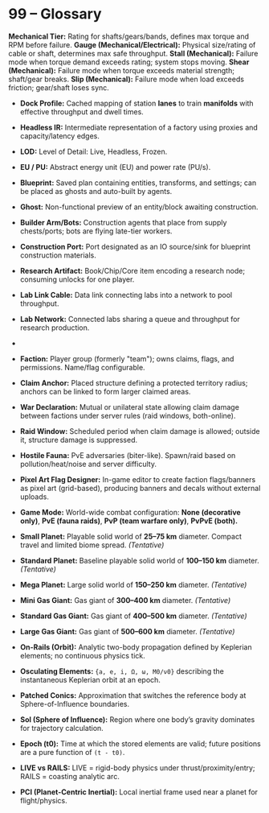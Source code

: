 # 99 – Glossary
 
 **Mechanical Tier:** Rating for shafts/gears/bands, defines max torque and RPM before failure.
 **Gauge (Mechanical/Electrical):** Physical size/rating of cable or shaft, determines max safe throughput.
 **Stall (Mechanical):** Failure mode when torque demand exceeds rating; system stops moving.
 **Shear (Mechanical):** Failure mode when torque exceeds material strength; shaft/gear breaks.
 **Slip (Mechanical):** Failure mode when load exceeds friction; gear/shaft loses sync.
- **Dock Profile:** Cached mapping of station **lanes** to train **manifolds** with effective throughput and dwell times.  
- **Headless IR:** Intermediate representation of a factory using proxies and capacity/latency edges.  
- **LOD:** Level of Detail: Live, Headless, Frozen.  
- **EU / PU:** Abstract energy unit (EU) and power rate (PU/s).
- **Blueprint:** Saved plan containing entities, transforms, and settings; can be placed as ghosts and auto-built by agents.
- **Ghost:** Non-functional preview of an entity/block awaiting construction.
- **Builder Arm/Bots:** Construction agents that place from supply chests/ports; bots are flying late-tier workers.
- **Construction Port:** Port designated as an IO source/sink for blueprint construction materials.
- **Research Artifact:** Book/Chip/Core item encoding a research node; consuming unlocks for one player.
- **Lab Link Cable:** Data link connecting labs into a network to pool throughput.
- **Lab Network:** Connected labs sharing a queue and throughput for research production.
- 
- **Faction:** Player group (formerly "team"); owns claims, flags, and permissions. Name/flag configurable.
- **Claim Anchor:** Placed structure defining a protected territory radius; anchors can be linked to form larger claimed areas.
- **War Declaration:** Mutual or unilateral state allowing claim damage between factions under server rules (raid windows, both-online).
- **Raid Window:** Scheduled period when claim damage is allowed; outside it, structure damage is suppressed.
- **Hostile Fauna:** PvE adversaries (biter-like). Spawn/raid based on pollution/heat/noise and server difficulty.

- **Pixel Art Flag Designer:** In-game editor to create faction flags/banners as pixel art (grid-based), producing banners and decals without external uploads.
- **Game Mode:** World-wide combat configuration: **None (decorative only)**, **PvE (fauna raids)**, **PvP (team warfare only)**, **PvPvE (both).**


- **Small Planet:** Playable solid world of **25–75 km** diameter. Compact travel and limited biome spread. *(Tentative)*
- **Standard Planet:** Baseline playable solid world of **100–150 km** diameter. *(Tentative)*
- **Mega Planet:** Large solid world of **150–250 km** diameter. *(Tentative)*
- **Mini Gas Giant:** Gas giant of **300–400 km** diameter. *(Tentative)*
- **Standard Gas Giant:** Gas giant of **400–500 km** diameter. *(Tentative)*
- **Large Gas Giant:** Gas giant of **500–600 km** diameter. *(Tentative)*

- **On-Rails (Orbit):** Analytic two-body propagation defined by Keplerian elements; no continuous physics tick.  
- **Osculating Elements:** `{a, e, i, Ω, ω, M0/ν0}` describing the instantaneous Keplerian orbit at an epoch.  
- **Patched Conics:** Approximation that switches the reference body at Sphere-of-Influence boundaries.  
- **SoI (Sphere of Influence):** Region where one body’s gravity dominates for trajectory calculation.  
- **Epoch (t0):** Time at which the stored elements are valid; future positions are a pure function of `(t - t0)`.  
- **LIVE vs RAILS:** LIVE = rigid-body physics under thrust/proximity/entry; RAILS = coasting analytic arc.  
- **PCI (Planet-Centric Inertial):** Local inertial frame used near a planet for flight/physics.
